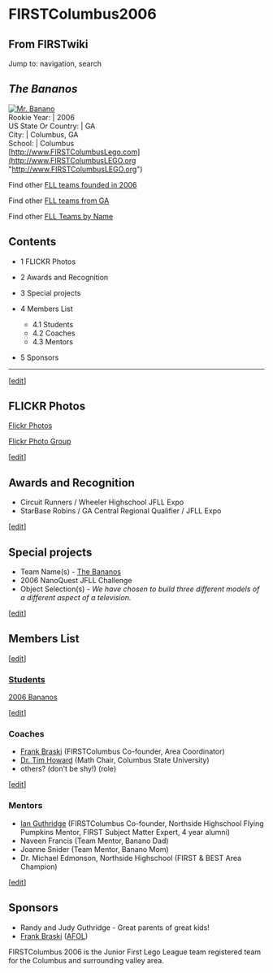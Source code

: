 # FIRSTColumbus2006

## From FIRSTwiki

Jump to: navigation, search

## _The Bananos_

[![Mr. Banano](/media/8/85/Banano.jpg)](Image:Banano.jpg "Mr.
Banano")<br>
Rookie Year: | 2006<br>
US State Or Country: | GA<br>
City: | Columbus, GA<br>
School: | Columbus<br>
[http://www.FIRSTColumbusLego.com](http://www.FIRSTColumbusLEGO.org "http://www.FIRSTColumbusLEGO.org")

Find other [FLL teams founded in 2006](Category:FLL_teams_founded_in_2006 "Category:FLL teams
founded in 2006")

Find other [FLL teams from GA](/index.php?title=Category:FLL_teams_from_GA&action=edit "Category:FLL
teams from GA")

Find other [FLL Teams by Name](Category:FLL_teams "Category:FLL
teams")

## Contents

- 1 FLICKR Photos
- 2 Awards and Recognition
- 3 Special projects
- 4 Members List

  - 4.1 Students
  - 4.2 Coaches
  - 4.3 Mentors

- 5 Sponsors

--------------------------------------------------------------------------------

[[edit](/index.php?title=FIRSTColumbus2006&action=edit&section=1 "Edit
section: FLICKR Photos")]

## FLICKR Photos

[Flickr Photos](http://www.flickr.com/photos/firstcolumbuslego/ "http://www.flickr.com/photos/firstcolumbuslego/")

[Flickr Photo Group](http://www.flickr.com/groups/firstcolumbuslego/ "http://www.flickr.com/groups/firstcolumbuslego/")

[[edit](/index.php?title=FIRSTColumbus2006&action=edit&section=2 "Edit
section: Awards and Recognition")]

## Awards and Recognition

- Circuit Runners / Wheeler Highschool JFLL Expo
- StarBase Robins / GA Central Regional Qualifier / JFLL Expo

[[edit](/index.php?title=FIRSTColumbus2006&action=edit&section=3 "Edit
section: Special projects")]

## Special projects

- Team Name(s) - [The Bananos](http://www.flickr.com/groups/firstcolumbuslego/ "http://www.flickr.com/groups/firstcolumbuslego/")
- 2006 NanoQuest JFLL Challenge
- Object Selection(s) - _We have chosen to build three different models of a different aspect of a television._

[[edit](/index.php?title=FIRSTColumbus2006&action=edit&section=4 "Edit
section: Members List")]

## Members List

[[edit](/index.php?title=FIRSTColumbus2006&action=edit&section=5 "Edit
section: Students")]

### [Students](Students "Students")

[2006 Bananos](2006_Bananos "2006 Bananos")

[[edit](/index.php?title=FIRSTColumbus2006&action=edit&section=6 "Edit
section: Coaches")]

### Coaches

- [Frank Braski](Frank_Braski "Frank Braski") (FIRSTColumbus Co-founder, Area Coordinator)
- [Dr. Tim Howard](/index.php?title=Dr._Tim_Howard&action=edit "Dr. Tim Howard") (Math Chair, Columbus State University)
- others? (don't be shy!) (role)

[[edit](/index.php?title=FIRSTColumbus2006&action=edit&section=7 "Edit
section: Mentors")]

### Mentors

- [Ian Guthridge](Ian_Guthridge "Ian Guthridge") (FIRSTColumbus Co-founder, Northside Highschool Flying Pumpkins Mentor, FIRST Subject Matter Expert, 4 year alumni)
- Naveen Francis (Team Mentor, Banano Dad)
- Joanne Snider (Team Mentor, Banano Mom)
- Dr. Michael Edmonson, Northside Highschool (FIRST & BEST Area Champion)

[[edit](/index.php?title=FIRSTColumbus2006&action=edit&section=8 "Edit
section: Sponsors")]

## Sponsors

- Randy and Judy Guthridge - Great parents of great kids!
- [Frank Braski](Frank_Braski "Frank Braski") ([AFOL](http://www.legofan.com "http://www.legofan.com"))

FIRSTColumbus 2006 is the Junior First Lego League team registered team for the Columbus and surrounding valley area.
